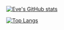 [![Eve's GitHub stats](https://github-readme-stats.vercel.app/api?username=btaidm)](https://github.com/anuraghazra/github-readme-stats)

[![Top Langs](https://github-readme-stats.vercel.app/api/top-langs/?username=btaidm&layout=compact&hide=Jupyter+Notebook&langs_count=9&exclude_repo=TSP-Project,ProfConn,TaskNumHider,btaidm.github.io,Bonzai2015,JetsonTK1-Kernel-Grinch,qmk_firmware,aravis,linenoise,nanogui)](https://github.com/anuraghazra/github-readme-stats)
